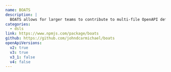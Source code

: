 ```yaml
---
name: BOATS
description: |
  BOATS allows for larger teams to contribute to multi-file OpenAPI definitions by writing Nunjucks tpl syntax in YAML with a few important helpers to ensure stricter consistency, eg operationId: <$ uniqueOpId() $>.
categories:
  - dsls
link: https://www.npmjs.com/package/boats
github: https://github.com/johndcarmichael/boats
openApiVersions:
  v2: true
  v3: true
  v3_1: false
  v4: false
---
```

